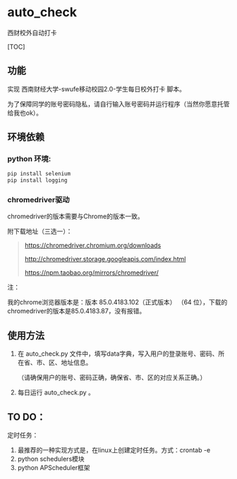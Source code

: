 # auto_check
西财校外自动打卡

[TOC]

## 功能

实现 西南财经大学-swufe移动校园2.0-学生每日校外打卡 脚本。

为了保障同学的账号密码隐私，请自行输入账号密码并运行程序（当然你愿意托管给我也ok）。

## 环境依赖

### python 环境:

```python
pip install selenium
pip install logging
```

### chromedriver驱动

chromedriver的版本需要与Chrome的版本一致。

附下载地址（三选一）：

> https://chromedriver.chromium.org/downloads
>
> http://chromedriver.storage.googleapis.com/index.html
>
> https://npm.taobao.org/mirrors/chromedriver/

注：

我的chrome浏览器版本是：版本 85.0.4183.102（正式版本） （64 位），下载的chromedriver的版本是85.0.4183.87，没有报错。

## 使用方法

1. 在 auto_check.py 文件中，填写data字典，写入用户的登录账号、密码、所在省、市、区、地址信息。

    （请确保用户的账号、密码正确，确保省、市、区的对应关系正确。）

2. 每日运行 auto_check.py 。



## TO DO：

定时任务：

1. 最推荐的一种实现方式是，在linux上创建定时任务。方式：crontab -e
2. python schedulers模块
3. python APScheduler框架



